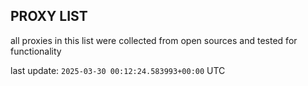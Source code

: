 ## PROXY LIST

all proxies in this list were collected from open sources and tested for functionality

last update: `2025-03-30 00:12:24.583993+00:00` UTC